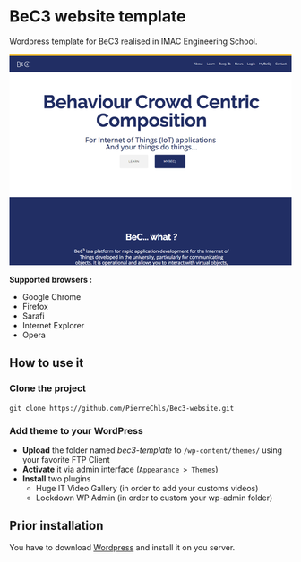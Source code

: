 # BeC3 website template

Wordpress template for BeC3 realised in IMAC Engineering School.

![alt tag](https://raw.githubusercontent.com/PierreChls/Bec3-website/master/bec3-template/screenshot.png)

**Supported browsers :**

- Google Chrome
- Firefox
- Sarafi
- Internet Explorer
- Opera

## How to use it

### Clone the project

    git clone https://github.com/PierreChls/Bec3-website.git
    
### Add theme to your WordPress

- **Upload** the folder named *bec3-template* to `/wp-content/themes/` using your favorite FTP Client
- **Activate** it via admin interface (`Appearance > Themes`)
- **Install** two plugins
    - Huge IT Video Gallery (in order to add your customs videos)
    - Lockdown WP Admin (in order to custom your wp-admin folder)
    
## Prior installation

You have to download [Wordpress](https://wordpress.org/download/) and install it on you server.


